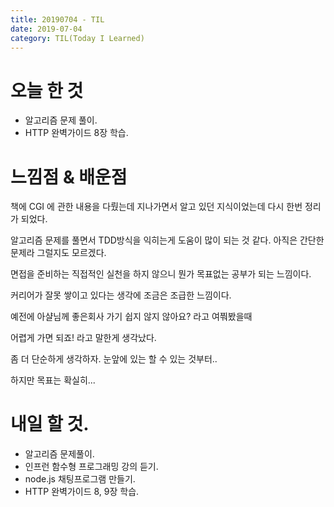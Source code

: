 ```yaml
---
title: 20190704 - TIL
date: 2019-07-04
category: TIL(Today I Learned)
---
```


# 오늘 한 것

- 알고리즘 문제 풀이.
- HTTP 완벽가이드 8장 학습.

# 느낌점 & 배운점

책에 CGI 에 관한 내용을 다뤘는데 지나가면서 알고 있던 지식이었는데 다시 한번 정리가 되었다.

알고리즘 문제를 풀면서 TDD방식을 익히는게 도움이 많이 되는 것 같다. 아직은 간단한 문제라 그럴지도 모르겠다.

면접을 준비하는 직접적인 실천을 하지 않으니 뭔가 목표없는 공부가 되는 느낌이다.

커리어가 잘못 쌓이고 있다는 생각에 조금은 조급한 느낌이다.

예전에 아샬님께 좋은회사 가기 쉽지 않지 않아요? 라고 여쭤봤을때 

어렵게 가면 되죠! 라고 말한게 생각났다.

좀 더 단순하게 생각하자. 눈앞에 있는 할 수 있는 것부터..

하지만 목표는 확실히...

# 내일 할 것.

- 알고리즘 문제풀이.
- 인프런 함수형 프로그래밍 강의 듣기.
- node.js 채팅프로그램 만들기.
- HTTP 완벽가이드 8, 9장 학습.

